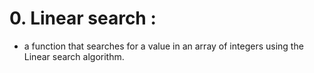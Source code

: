 # 0. Linear search :
- a function that searches for a value in an array of integers using the Linear search algorithm.